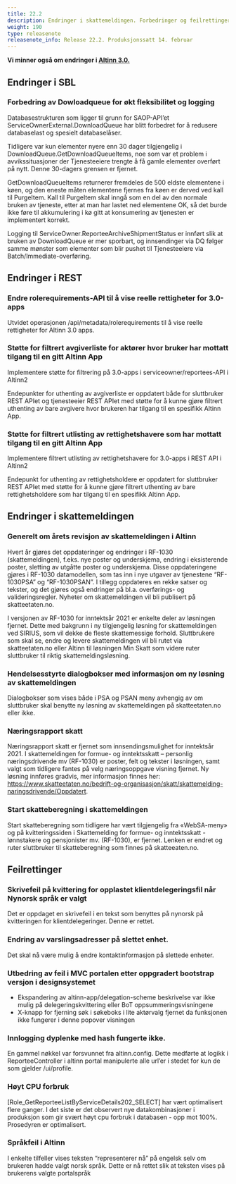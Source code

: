 ```yaml
---
title: 22.2
description: Endringer i skattemeldingen. Forbedringer og feilrettinger
weight: 190
type: releasenote
releasenote_info: Release 22.2. Produksjonssatt 14. februar
---
```


**Vi minner også om endringer i [Altinn 3.0.](https://github.com/Altinn/altinn-studio/releases)**


## Endringer i SBL

### Forbedring av Dowloadqueue for økt fleksibilitet og logging

Databasestrukturen som ligger til grunn for SAOP-API’et ServiceOwnerExternal.DownloadQueue har blitt forbedret for å redusere databaselast og spesielt databaselåser.

Tidligere var kun elementer nyere enn 30 dager tilgjengelig i DownloadQueue.GetDownloadQueueItems, noe som var et problem i avvikssituasjoner der Tjenesteeiere trengte å få gamle elementer overført på nytt. Denne 30-dagers grensen er fjernet.

GetDownloadQueueItems returnerer fremdeles de 500 eldste elementene i køen, og den eneste måten elementene fjernes fra køen er derved ved kall til PurgeItem. Kall til PurgeItem skal inngå som en del av den normale bruken av tjeneste, etter at man har lastet ned elementene OK, så det burde ikke føre til akkumulering i kø gitt at konsumering av tjenesten er implementert korrekt.

Logging til ServiceOwner.ReporteeArchiveShipmentStatus er innført slik at bruken av DownloadQueue er mer sporbart, og innsendinger via DQ følger samme mønster som elementer som blir pushet til Tjenesteeiere via Batch/Immediate-overføring.

## Endringer i REST

### Endre rolerequirements-API til å vise reelle rettigheter for 3.0-apps

Utvidet operasjonen /api/metadata/rolerequirements til å vise reelle rettigheter for Altinn 3.0 apps.

### Støtte for filtrert avgiverliste for aktører hvor bruker har mottatt tilgang til en gitt Altinn App

Implementere støtte for filtrering på 3.0-apps i serviceowner/reportees-API i Altinn2

Endepunkter for uthenting av avgiverliste er oppdatert både for sluttbruker REST APIet og tjenesteeier REST APIet med støtte for å kunne gjøre filtrert uthenting av bare avgivere hvor brukeren har tilgang til en spesifikk Altinn App.

### Støtte for filtrert utlisting av rettighetshavere som har mottatt tilgang til en gitt Altinn App

Implementere filtrert utlisting av rettighetshavere for 3.0-apps i REST API i Altinn2

Endepunkt for uthenting av rettighetsholdere er oppdatert for sluttbruker REST APIet med støtte for å kunne gjøre filtrert uthenting av bare rettighetsholdere som har tilgang til en spesifikk Altinn App.

## Endringer i skattemeldingen

### Generelt om årets revisjon av skattemeldingen i Altinn 

Hvert år gjøres det oppdateringer og endringer i RF-1030 (skattemeldingen), f.eks. nye poster og underskjema, endring i eksisterende poster, sletting av utgåtte poster og underskjema. Disse oppdateringene gjøres i RF-1030 datamodellen, som tas inn i nye utgaver av tjenestene “RF-1030PSA” og “RF-1030PSAN”. I tillegg oppdateres en rekke satser og tekster, og det gjøres også endringer på bl.a. overførings- og valideringsregler. Nyheter om skattemeldingen vil bli publisert på skatteetaten.no.

I versjonen av RF-1030 for inntektsår 2021 er enkelte deler av løsningen fjernet. Dette med bakgrunn i ny tilgjengelig løsning for skattemeldingen ved SIRIUS, som vil dekke de fleste skattemessige forhold. Sluttbrukere som skal se, endre og levere skattemeldingen vil bli rutet via skatteetaten.no eller Altinn til løsningen Min Skatt som videre ruter sluttbruker til riktig skattemeldingsløsning.

### Hendelsesstyrte dialogbokser med informasjon om ny løsning av skattemeldingen

Dialogbokser som vises både i PSA og PSAN meny avhengig av om sluttbruker skal benytte ny løsning av skattemeldingen på skatteetaten.no eller ikke.

### Næringsrapport skatt

Næringsrapport skatt er fjernet som innsendingsmulighet for inntektsår 2021. I skattemeldingen for formue- og inntektsskatt – personlig næringsdrivende mv (RF-1030) er poster, felt og tekster i løsningen, samt valgt som tidligere fantes på velg næringsoppgave visning fjernet. Ny løsning innføres gradvis, mer informasjon finnes her: https://www.skatteetaten.no/bedrift-og-organisasjon/skatt/skattemelding-naringsdrivende/Oppdatert.

### Start skatteberegning i skattemeldingen

Start skatteberegning som tidligere har vært tilgjengelig fra «WebSA-meny» og på kvitteringssiden i Skattemelding for formue- og inntektsskatt - lønnstakere og pensjonister mv. (RF-1030), er fjernet. Lenken er endret og ruter sluttbruker til skatteberegning som finnes på skatteeaten.no. 

## Feilrettinger

### Skrivefeil på kvittering for opplastet klientdelegeringsfil når Nynorsk språk er valgt

Det er oppdaget en skrivefeil i en tekst som benyttes på nynorsk på kvitteringen for klientdelegeringer. Denne er rettet.

### Endring av varslingsadresser på slettet enhet.

Det skal nå være mulig å endre kontaktinformasjon på slettede enheter.

### Utbedring av feil i MVC portalen etter oppgradert bootstrap versjon i designsystemet

-	Ekspandering av altinn-app/delegation-scheme beskrivelse var ikke mulig på delegeringskvittering eller BoT oppsummeringsvisningene
-	X-knapp for fjerning søk i søkeboks i lite aktørvalg fjernet da funksjonen ikke fungerer i denne popover visningen

### Innlogging dyplenke med hash fungerte ikke.

En gammel nøkkel var forsvunnet fra altinn.config. Dette medførte at logikk i ReporteeController i altinn portal manipulerte alle url’er i stedet for kun de som gjelder /ui/profile.

### Høyt CPU forbruk

[Role_GetReporteeListByServiceDetails202_SELECT] har vært optimalisert flere ganger. I det siste er det observert nye datakombinasjoner i produksjon som gir svært høyt cpu forbruk i databasen - opp mot 100%. Prosedyren er optimalisert.

### Språkfeil i Altinn

I enkelte tilfeller vises teksten “representerer nå” på engelsk selv om brukeren hadde valgt norsk språk. Dette er nå rettet slik at teksten vises på brukerens valgte portalspråk




